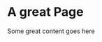 [title: A great Page]: /
[order: 0]: /
[alias: /2004/01/23/a-great-page]: /
[category: {Eclipse}]: /

# A great Page  ###
Some great content goes here
